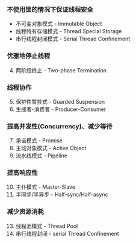 ### 不使用锁的情况下保证线程安全
- 不可变对象模式 - Immutable Object
- 线程特有存储模式 - Thread Special Storage 
- 串行线程封闭模式 - Serial Thread Confinement

### 优雅地停止线程
4. 两阶段终止 - Two-phase Termination

### 线程协作
5. 保护性暂挂式 - Guarded Suspension
6. 生成者-消费者 - Producer-Consumer

### 提高并发性(Concurrency)、减少等待
7. 承诺模式 - Promise
8. 主动对象模式 - Active Object
9. 流水线模式 - Pipeline

### 提高响应性
10. 主仆模式 - Master-Slave
12. 半同步/半异步 - Half-sync/Half-async

### 减少资源消耗
13. 线程池模式 - Thread Pool
14. 串行线程封闭 - serial Thread Confinement
